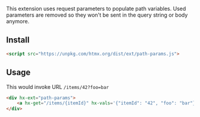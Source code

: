 
This extension uses request parameters to populate path variables. Used parameters are removed so they won't be sent in the query string or body anymore.

## Install

```html
<script src="https://unpkg.com/htmx.org/dist/ext/path-params.js">
```

## Usage

This would invoke URL `/items/42?foo=bar`

```html
<div hx-ext="path-params">
    <a hx-get="/items/{itemId}" hx-vals='{"itemId": "42", "foo": "bar"}'>test</div>
</div>
```
